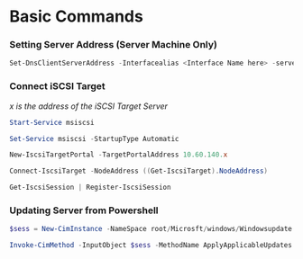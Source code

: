 # Basic Commands

### Setting Server Address (Server Machine Only)
```Powershell
Set-DnsClientServerAddress -Interfacealias <Interface Name here> -serveraddress <New IP Address Here>
```

### Connect iSCSI Target

*x is the address of the iSCSI Target Server*

```Powershell
Start-Service msiscsi

Set-Service msiscsi -StartupType Automatic

New-IscsiTargetPortal -TargetPortalAddress 10.60.140.x

Connect-IscsiTarget -NodeAddress ((Get-IscsiTarget).NodeAddress)

Get-IscsiSession | Register-IscsiSession
```

### Updating Server from Powershell

```Powershell
$sess = New-CimInstance -NameSpace root/Microsft/windows/Windowsupdate -Classname MSFT_WUOperationsSession

Invoke-CimMethod -InputObject $sess -MethodName ApplyApplicableUpdates
```
